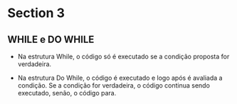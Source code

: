 # Section 3
## WHILE e DO WHILE

- Na estrutura While, o código só é executado se a condição proposta for verdadeira.

- Na estrutura Do While, o código é executado e logo após é avaliada a condição. Se a condição for verdadeira, o código continua sendo executado, senão, o código para.